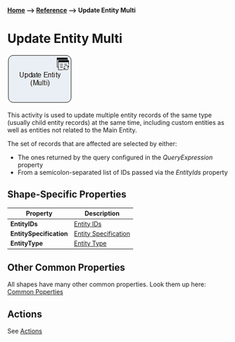 __[Home](/) --> [Reference](/ref) --> Update Entity Multi__

# Update Entity Multi

![Update Entity Multi](media/UpdateEntityMulti.png)

This activity is used to update multiple entity records of the same type (usually child entity records) at the same time,
including custom entities as well as entities not related to the Main Entity.

The set of records that are affected are selected by either:

-   The ones returned by the query configured in the *QueryExpression* property
-   From a semicolon-separated list of IDs passed via the *EntityIds* property


## Shape-Specific Properties

| Property | Description |
| -------- | ----------- |
| __EntityIDs__ | [Entity IDs](common/EntityIds.md)  |
| __EntitySpecification__ | [Entity Specification](common/EntitySpecification.md)  |
| __EntityType__   |[Entity Type](common/EntityType.md)    |

## Other Common Properties
All shapes have many other common properties. Look them up here: [Common Poperties](common/README.md)

## Actions
See [Actions](common/Actions.md)

